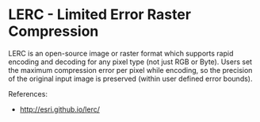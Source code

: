 # LERC - Limited Error Raster Compression

LERC is an open-source image or raster format which supports rapid encoding and decoding for any pixel type (not just RGB or Byte). Users set the maximum compression error per pixel while encoding, so the precision of the original input image is preserved (within user defined error bounds).

References:
- http://esri.github.io/lerc/